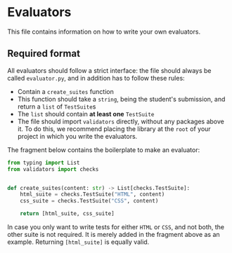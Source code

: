 # Evaluators

This file contains information on how to write your own evaluators.

## Required format

All evaluators should follow a strict interface: the file should always be called `evaluator.py`, and in addition has to follow these rules:

- Contain a `create_suites` function
- This function should take a `string`, being the student's submission, and return a `list` of `TestSuite`s
- The `list` should contain **at least one** `TestSuite`
- The file should import `validators` directly, without any packages above it. To do this, we recommend placing the library at the `root` of your project in which you write the evaluators.

The fragment below contains the boilerplate to make an evaluator:

```python
from typing import List
from validators import checks


def create_suites(content: str) -> List[checks.TestSuite]:
    html_suite = checks.TestSuite("HTML", content)
    css_suite = checks.TestSuite("CSS", content)

    return [html_suite, css_suite]

```

In case you only want to write tests for either `HTML` or `CSS`, and not both, the other suite is not required. It is merely added in the fragment above as an example. Returning `[html_suite]` is equally valid.